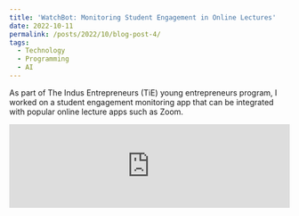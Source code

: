 ```yaml
---
title: 'WatchBot: Monitoring Student Engagement in Online Lectures'
date: 2022-10-11
permalink: /posts/2022/10/blog-post-4/
tags:
  - Technology
  - Programming
  - AI
---
```


As part of The Indus Entrepreneurs (TiE) young entrepreneurs program, I worked on a student engagement monitoring app that can be integrated with popular online lecture apps such as Zoom. 

<embed src="https://rjonnavittula.github.io/pdfs/ananth_icra2021.pdf" type="application/pdf" width="100%" />
